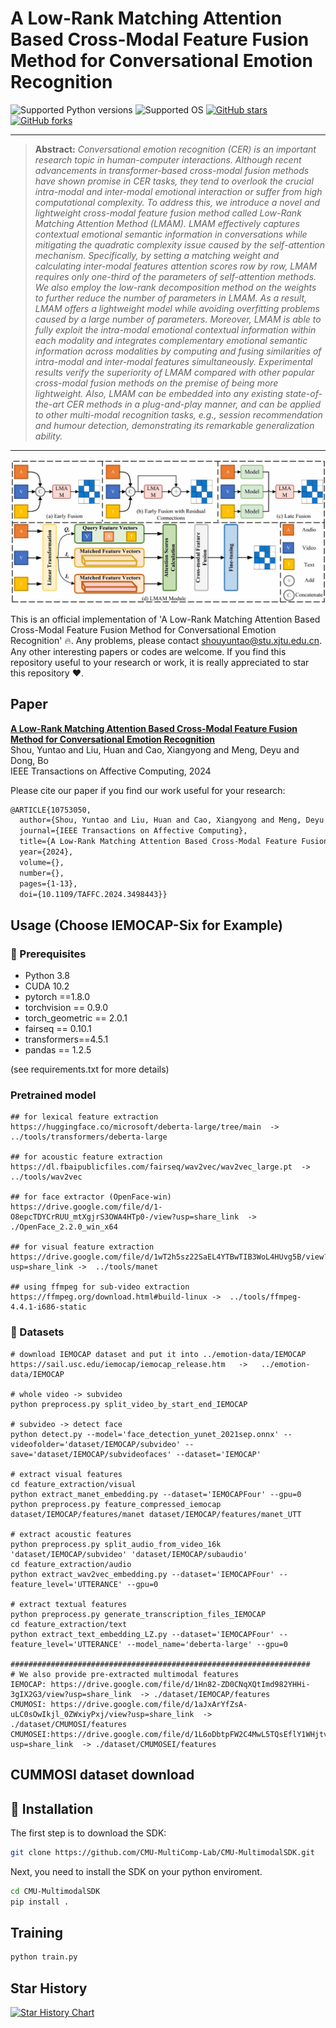 [stars-img]: https://img.shields.io/github/stars/yuntaoshou/LMAM?color=yellow
[stars-url]: https://github.com/yuntaoshou/LMAM/stargazers
[fork-img]: https://img.shields.io/github/forks/yuntaoshou/LMAM?color=lightblue&label=fork
[fork-url]: https://github.com/yuntaoshou/LMAM/network/members
[AKGR-url]: https://github.com/yuntaoshou/LMAM


# A Low-Rank Matching Attention Based Cross-Modal Feature Fusion Method for Conversational Emotion Recognition
![Supported Python versions](https://img.shields.io/badge/%20python-3.8-blue)
![Supported OS](https://img.shields.io/badge/%20Supported_OS-Windows-red)
[![GitHub stars][stars-img]][stars-url]
[![GitHub forks][fork-img]][fork-url]

<hr />

> **Abstract:** *Conversational emotion recognition (CER) is an important research topic in human-computer interactions. Although recent advancements in transformer-based cross-modal fusion methods have shown promise in CER tasks, they tend to overlook the crucial intra-modal and inter-modal emotional interaction or suffer from high computational complexity. To address this, we introduce a novel and lightweight cross-modal feature fusion method called Low-Rank Matching Attention Method (LMAM). LMAM effectively captures contextual emotional semantic information in conversations while mitigating the quadratic complexity issue caused by the self-attention mechanism. Specifically, by setting a matching weight and calculating inter-modal features attention scores row by row, LMAM requires only one-third of the parameters of self-attention methods. We also employ the low-rank decomposition method on the weights to further reduce the number of parameters in LMAM. As a result, LMAM offers a lightweight model while avoiding overfitting problems caused by a large number of parameters. Moreover, LMAM is able to fully exploit the intra-modal emotional contextual information within each modality and integrates complementary emotional semantic information across modalities by computing and fusing similarities of intra-modal and inter-modal features simultaneously. Experimental results verify the superiority of LMAM compared with other popular cross-modal fusion methods on the premise of being more lightweight. Also, LMAM can be embedded into any existing state-of-the-art CER methods in a plug-and-play manner, and can be applied to other multi-modal recognition tasks, e.g., session recommendation and humour detection, demonstrating its remarkable generalization ability.*
> 
<hr />

![image](https://github.com/yuntaoshou/LMAM/blob/main/archi.png)



This is an official implementation of 'A Low-Rank Matching Attention Based Cross-Modal Feature Fusion Method for Conversational Emotion Recognition' :fire:. Any problems, please contact shouyuntao@stu.xjtu.edu.cn. Any other interesting papers or codes are welcome. If you find this repository useful to your research or work, it is really appreciated to star this repository :heart:.

## Paper
[**A Low-Rank Matching Attention Based Cross-Modal Feature Fusion Method for Conversational Emotion Recognition**](https://arxiv.org/abs/2306.17799)<br>
Shou, Yuntao and Liu, Huan and Cao, Xiangyong and Meng, Deyu and Dong, Bo<br>
IEEE Transactions on Affective Computing, 2024

Please cite our paper if you find our work useful for your research:

```tex
@ARTICLE{10753050,
  author={Shou, Yuntao and Liu, Huan and Cao, Xiangyong and Meng, Deyu and Dong, Bo},
  journal={IEEE Transactions on Affective Computing}, 
  title={A Low-Rank Matching Attention Based Cross-Modal Feature Fusion Method for Conversational Emotion Recognition}, 
  year={2024},
  volume={},
  number={},
  pages={1-13},
  doi={10.1109/TAFFC.2024.3498443}}
```

## Usage (Choose IEMOCAP-Six for Example)

### 🚀 Prerequisites
- Python 3.8
- CUDA 10.2
- pytorch ==1.8.0
- torchvision == 0.9.0
- torch_geometric == 2.0.1
- fairseq == 0.10.1
- transformers==4.5.1
- pandas == 1.2.5

(see requirements.txt for more details)


### Pretrained model

```shell
## for lexical feature extraction
https://huggingface.co/microsoft/deberta-large/tree/main  -> ../tools/transformers/deberta-large

## for acoustic feature extraction
https://dl.fbaipublicfiles.com/fairseq/wav2vec/wav2vec_large.pt  -> ../tools/wav2vec

## for face extractor (OpenFace-win)
https://drive.google.com/file/d/1-O8epcTDYCrRUU_mtXgjrS3OWA4HTp0-/view?usp=share_link  -> ./OpenFace_2.2.0_win_x64

## for visual feature extraction
https://drive.google.com/file/d/1wT2h5sz22SaEL4YTBwTIB3WoL4HUvg5B/view?usp=share_link ->  ../tools/manet

## using ffmpeg for sub-video extraction
https://ffmpeg.org/download.html#build-linux ->  ../tools/ffmpeg-4.4.1-i686-static
```



### 🚀 Datasets

~~~~shell
# download IEMOCAP dataset and put it into ../emotion-data/IEMOCAP
https://sail.usc.edu/iemocap/iemocap_release.htm   ->   ../emotion-data/IEMOCAP

# whole video -> subvideo
python preprocess.py split_video_by_start_end_IEMOCAP

# subvideo -> detect face
python detect.py --model='face_detection_yunet_2021sep.onnx' --videofolder='dataset/IEMOCAP/subvideo' --save='dataset/IEMOCAP/subvideofaces' --dataset='IEMOCAP'

# extract visual features
cd feature_extraction/visual
python extract_manet_embedding.py --dataset='IEMOCAPFour' --gpu=0
python preprocess.py feature_compressed_iemocap dataset/IEMOCAP/features/manet dataset/IEMOCAP/features/manet_UTT

# extract acoustic features
python preprocess.py split_audio_from_video_16k 'dataset/IEMOCAP/subvideo' 'dataset/IEMOCAP/subaudio'
cd feature_extraction/audio
python extract_wav2vec_embedding.py --dataset='IEMOCAPFour' --feature_level='UTTERANCE' --gpu=0

# extract textual features
python preprocess.py generate_transcription_files_IEMOCAP
cd feature_extraction/text
python extract_text_embedding_LZ.py --dataset='IEMOCAPFour' --feature_level='UTTERANCE' --model_name='deberta-large' --gpu=0

###################################################################
# We also provide pre-extracted multimodal features
IEMOCAP: https://drive.google.com/file/d/1Hn82-ZD0CNqXQtImd982YHHi-3gIX2G3/view?usp=share_link  -> ./dataset/IEMOCAP/features
CMUMOSI: https://drive.google.com/file/d/1aJxArYfZsA-uLC0sOwIkjl_0ZWxiyPxj/view?usp=share_link  -> ./dataset/CMUMOSI/features
CMUMOSEI:https://drive.google.com/file/d/1L6oDbtpFW2C4MwL5TQsEflY1WHjtv7L5/view?usp=share_link  -> ./dataset/CMUMOSEI/features
~~~~

## CUMMOSI dataset download

## 🚀 Installation

The first step is to download the SDK:

```bash
git clone https://github.com/CMU-MultiComp-Lab/CMU-MultimodalSDK.git
```

Next, you need to install the SDK on your python enviroment.

```bash
cd CMU-MultimodalSDK
pip install .
```

## Training
```bash
python train.py
```

## Star History

[![Star History Chart](https://api.star-history.com/svg?repos=yuntaoshou/LMAM&type=Date)](https://star-history.com/#yuntaoshou/LMAM&Date)
